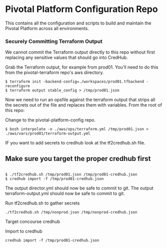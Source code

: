 # Pivotal Platform Configuration Repo

This contains all the configuration and scripts to build and maintain
the Pivotal Platform across all environments.

### Securely Committing Terraform Output

We cannot commit the Terraform output directly to this repo without
first replacing any sensitive values that should go into CredHub.

Grab the Terraform output, for example from prod01. You'll need to do this
from the pivotal-terraform repo's aws directory.

```
$ terraform init -backend-config=./workspaces/prod01.tfbackend -reconfigure
$ terraform output stable_config > /tmp/prod01.json
```

Now we need to run an opsfile against the terraform output that strips all
the secrets out of the file and replaces them with variables. From the root
of this repo:

Change to the pivotal-platform-config repo.

```
$ bosh interpolate -o ./aws/ops/terraform.yml /tmp/prod01.json > ./aws/vars/prod01/terraform-output.yml
```

IF you want to add secrets to credhub look at the tf2credhub.sh file.
## Make sure you target the proper credhub first
```$ credhub api https://credhub.cp.pcf.aarp.net:8844
```
```
$ ./tf2credhub.sh /tmp/prod01.json /tmp/prod01-credhub.json
$ credhub import -f /tmp/prod01-credhub.json
```

The output director.yml should now be safe to commit to git.
The output terraform-output.yml should now be safe to commit to git.

Run tf2credhub.sh to gather secrets
```
./tf2credhub.sh /tmp/nonprod.json /tmp/nonprod-credhub.json
```

Target concourse credhub

Import to credhub
```
credhub import -f /tmp/prod01-credhub.json
```